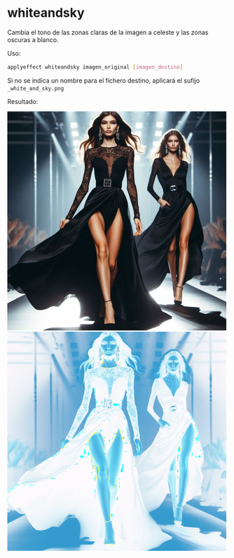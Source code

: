 # whiteandsky

Cambia el tono de las zonas claras de la imagen a celeste y las zonas oscuras a blanco.

Uso:

``` sh
applyeffect whiteandsky imagen_original [imagen_destino]
```

Si no se indica un nombre para el fichero destino, aplicará el sufijo `_white_and_sky.png`

Resultado:

![imagen original](../../images/image.jpg)
![whiteandsky](../../images/image_white_and_sky.png)
